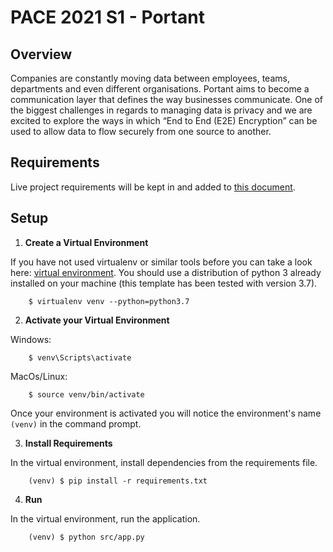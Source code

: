 # PACE 2021 S1 - Portant

## Overview

Companies are constantly moving data between employees, teams, departments and even different organisations. Portant aims to become a communication layer that defines the way businesses communicate. One of the biggest challenges in regards to managing data is privacy and we are excited to explore the ways in which “End to End (E2E) Encryption” can be used to allow data to flow securely from one source to another.

## Requirements

Live project requirements will be kept in and added to [this document](https://docs.google.com/document/d/1kGDZQyUg5dHPoDwXbGEYHb0bNSOqUfES0BdOVNG0Vp0).

## Setup

1. **Create a Virtual Environment**

If you have not used virtualenv or similar tools before you can take a look here: [virtual environment](https://virtualenv.pypa.io/en/latest/). You should use a distribution of python 3 already installed on your machine (this template has been tested with version 3.7).

        $ virtualenv venv --python=python3.7

2. **Activate your Virtual Environment**

Windows:

        $ venv\Scripts\activate

MacOs/Linux:

        $ source venv/bin/activate

Once your environment is activated you will notice the environment's name `(venv)` in the command prompt.

3. **Install Requirements**

In the virtual environment, install dependencies from the requirements file.

        (venv) $ pip install -r requirements.txt

<!-- 4. **Create Database**

Create database tables. Before running the app for the first time or after making changes to the `model.py` file you will need to make the necessary tables in your database using the following command.

        (venv) $ python src/create_db.py -->

4. **Run**

In the virtual environment, run the application.

        (venv) $ python src/app.py

